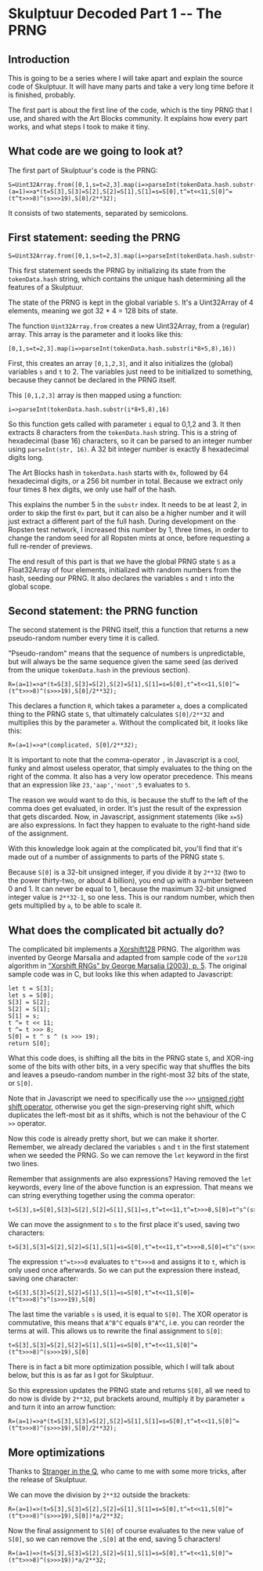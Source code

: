 # Skulptuur Decoded Part 1 -- The PRNG

## Introduction

This is going to be a series where I will take apart and explain the source code of Skulptuur. It will have many parts and take a very long time before it is finished, probably.

The first part is about the first line of the code, which is the tiny PRNG that I use, and shared with the Art Blocks community. It explains how every part works, and what steps I took to make it tiny.

## What code are we going to look at?

The first part of Skulptuur's code is the PRNG:

```
S=Uint32Array.from([0,1,s=t=2,3].map(i=>parseInt(tokenData.hash.substr(i*8+5,8),16)));R=(a=1)=>a*(t=S[3],S[3]=S[2],S[2]=S[1],S[1]=s=S[0],t^=t<<11,S[0]^=(t^t>>>8)^(s>>>19),S[0]/2**32);
```

It consists of two statements, separated by semicolons.

## First statement: seeding the PRNG

```
S=Uint32Array.from([0,1,s=t=2,3].map(i=>parseInt(tokenData.hash.substr(i*8+5,8),16)));
```

This first statement seeds the PRNG by initializing its state from the `tokenData.hash` string, which contains the unique hash determining all the features of a Skulptuur. 

The state of the PRNG is kept in the global variable `S`. It's a Uint32Array of 4 elements, meaning we got 32 * 4 = 128 bits of state.

The function `Uint32Array.from` creates a new Uint32Array, from a (regular) array. This array is the parameter and it looks like this:

```
[0,1,s=t=2,3].map(i=>parseInt(tokenData.hash.substr(i*8+5,8),16))
```

First, this creates an array `[0,1,2,3]`, and it also initializes the (global) variables `s` and `t` to 2. The variables just need to be initialized to something, because they cannot be declared in the PRNG itself. 

This `[0,1,2,3]` array is then mapped using a function:

```
i=>parseInt(tokenData.hash.substr(i*8+5,8),16)
```

So this function gets called with parameter `i` equal to 0,1,2 and 3. It then extracts 8 characters from the `tokenData.hash` string. This is a string of hexadecimal (base 16) characters, so it can be parsed to an integer number using `parseInt(str, 16)`. A 32 bit integer number is exactly 8 hexadecimal digits long.

The Art Blocks hash in `tokenData.hash` starts with `0x`, followed by 64 hexadecimal digits, or a 256 bit number in total. Because we extract only four times 8 hex digits, we only use half of the hash. 

This explains the number 5 in the `substr` index. It needs to be at least 2, in order to skip the first `0x` part, but it can also be a higher number and it will just extract a different part of the full hash. During development on the Ropsten test network, I increased this number by 1, three times, in order to change the random seed for all Ropsten mints at once, before requesting a full re-render of previews.

The end result of this part is that we have the global PRNG state `S` as a Float32Array of four elements, initialized with random numbers from the hash, seeding our PRNG. It also declares the variables `s` and `t` into the global scope.

## Second statement: the PRNG function

The second statement is the PRNG itself, this a function that returns a new pseudo-random number every time it is called.

"Pseudo-random" means that the sequence of numbers is unpredictable, but will always be the same sequence given the same seed (as derived from the unique `tokenData.hash` in the previous section).

```
R=(a=1)=>a*(t=S[3],S[3]=S[2],S[2]=S[1],S[1]=s=S[0],t^=t<<11,S[0]^=(t^t>>>8)^(s>>>19),S[0]/2**32);
```

This declares a function `R`, which takes a parameter `a`, does a complicated thing to the PRNG state `S`, that ultimately calculates `S[0]/2**32` and multiplies this by the parameter `a`. Without the complicated bit, it looks like this:

```
R=(a=1)=>a*(complicated, S[0]/2**32);
```

It is important to note that the comma-operator `,` in Javascript is a cool, funky and almost useless operator, that simply evaluates to the thing on the right of the comma. It also has a very low operator precedence. This means that an expression like `23,'aap','noot',5` evaluates to `5`. 

The reason we would want to do this, is because the stuff to the left of the comma does get evaluated, in order. It's just the result of the expression that gets discarded. Now, in Javascript, assignment statements (like `x=5`) are also expressions. In fact they happen to evaluate to the right-hand side of the assignment.

With this knowledge look again at the complicated bit, you'll find that it's made out of a number of assignments to parts of the PRNG state `S`.

Because `S[0]` is a 32-bit unsigned integer, if you divide it by `2**32` (two to the power thirty-two, or about 4 billion), you end up with a number between 0 and 1. It can never be equal to 1, because the maximum 32-bit unsigned integer value is `2**32-1`, so one less. This is our random number, which then gets multiplied by `a`, to be able to scale it.

## What does the complicated bit actually do?

The complicated bit implements a [Xorshift128](https://en.wikipedia.org/wiki/Xorshift) PRNG. The algorithm was invented by George Marsalia and adapted from sample code of the `xor128` algorithm in ["Xorshift RNGs" by George Marsalia (2003), p. 5](https://doi.org/10.18637%2Fjss.v008.i14). The original sample code was in C, but looks like this when adapted to Javascript:

```
let t = S[3];
let s = S[0];
S[3] = S[2];
S[2] = S[1];
S[1] = s;
t ^= t << 11;
t ^= t >>> 8;
S[0] = t ^ s ^ (s >>> 19);
return S[0];
```

What this code does, is shifting all the bits in the PRNG state `S`, and XOR-ing some of the bits with other bits, in a very specific way that shuffles the bits and leaves a pseudo-random number in the right-most 32 bits of the state, or `S[0]`.

Note that in Javascript we need to specifically use the `>>>` [unsigned right shift operator](https://developer.mozilla.org/en-US/docs/Web/JavaScript/Reference/Operators/Unsigned_right_shift), otherwise you get the sign-preserving right shift, which duplicates the left-most bit as it shifts, which is not the behaviour of the C `>>` operator.

Now this code is already pretty short, but we can make it shorter. Remember, we already declared the variables `s` and `t` in the first statement when we seeded the PRNG. So we can remove the `let` keyword in the first two lines.

Remember that assignments are also expressions? Having removed the `let` keywords, every line of the above function is an expression. That means we can string everything together using the comma operator:

```
t=S[3],s=S[0],S[3]=S[2],S[2]=S[1],S[1]=s,t^=t<<11,t^=t>>>8,S[0]=t^s^(s>>>19),S[0]
```

We can move the assignment to `s` to the first place it's used, saving two characters:

```
t=S[3],S[3]=S[2],S[2]=S[1],S[1]=s=S[0],t^=t<<11,t^=t>>>8,S[0]=t^s^(s>>>19),S[0]
```

The expression `t^=t>>>8` evaluates to `t^t>>>8` and assigns it to `t`, which is only used once afterwards. So we can put the expression there instead, saving one character:

```
t=S[3],S[3]=S[2],S[2]=S[1],S[1]=s=S[0],t^=t<<11,S[0]=(t^t>>>8)^s^(s>>>19),S[0]
```

The last time the variable `s` is used, it is equal to `S[0]`. The XOR operator is commutative, this means that `A^B^C` equals `B^A^C`, i.e. you can reorder the terms at will. This allows us to rewrite the final assignment to `S[0]`: 

```
t=S[3],S[3]=S[2],S[2]=S[1],S[1]=s=S[0],t^=t<<11,S[0]^=(t^t>>>8)^(s>>>19),S[0]
```

There is in fact a bit more optimization possible, which I will talk about below, but this is as far as I got for Skulptuur.

So this expression updates the PRNG state and returns `S[0]`, all we need to do now is divide by `2**32`, put brackets around, multiply it by parameter `a` and turn it into an arrow function:

```
R=(a=1)=>a*(t=S[3],S[3]=S[2],S[2]=S[1],S[1]=s=S[0],t^=t<<11,S[0]^=(t^t>>>8)^(s>>>19),S[0]/2**32);
```

## More optimizations

Thanks to [Stranger in the Q](https://twitter.com/stranger_intheq/), who came to me with some more tricks, after the release of Skulptuur.

We can move the division by `2**32` outside the brackets:

```
R=(a=1)=>(t=S[3],S[3]=S[2],S[2]=S[1],S[1]=s=S[0],t^=t<<11,S[0]^=(t^t>>>8)^(s>>>19),S[0])*a/2**32;
```

Now the final assignment to `S[0]` of course evaluates to the new value of `S[0]`, so we can remove the `,S[0]` at the end, saving 5 characters!

```
R=(a=1)=>(t=S[3],S[3]=S[2],S[2]=S[1],S[1]=s=S[0],t^=t<<11,S[0]^=(t^t>>>8)^(s>>>19))*a/2**32;
```

